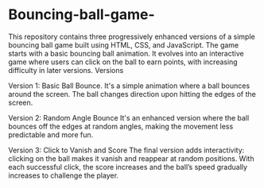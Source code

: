 # Bouncing-ball-game-
This repository contains three progressively enhanced versions of a simple bouncing ball game built using HTML, CSS, and JavaScript. The game starts with a basic bouncing ball animation. It evolves into an interactive game where users can click on the ball to earn points, with increasing difficulty in later versions.
Versions

Version 1: Basic Ball Bounce.
It's a simple animation where a ball bounces around the screen. The ball changes direction upon hitting the edges of the screen.

Version 2: Random Angle Bounce
It's an enhanced version where the ball bounces off the edges at random angles, making the movement less predictable and more fun.

Version 3: Click to Vanish and Score
The final version adds interactivity: clicking on the ball makes it vanish and reappear at random positions. With each successful click, the score increases and the ball’s speed gradually increases to challenge the player.

